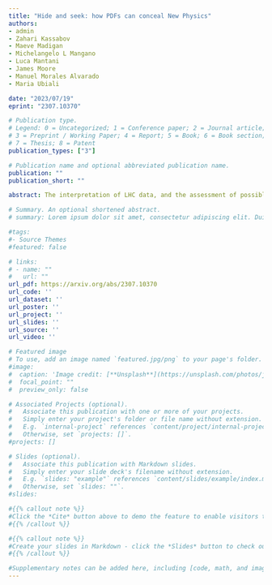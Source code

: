 ```yaml
---
title: "Hide and seek: how PDFs can conceal New Physics"
authors:
- admin
- Zahari Kassabov
- Maeve Madigan
- Michelangelo L Mangano
- Luca Mantani
- James Moore
- Manuel Morales Alvarado
- Maria Ubiali

date: "2023/07/19"
eprint: "2307.10370"

# Publication type.
# Legend: 0 = Uncategorized; 1 = Conference paper; 2 = Journal article;
# 3 = Preprint / Working Paper; 4 = Report; 5 = Book; 6 = Book section;
# 7 = Thesis; 8 = Patent
publication_types: ["3"]

# Publication name and optional abbreviated publication name.
publication: ""
publication_short: ""

abstract: The interpretation of LHC data, and the assessment of possible hints of new physics, require the precise knowledge of the proton structure in terms of parton distribution functions (PDFs). We present a systematic methodology designed to determine whether and how global PDF fits might inadvertently 'fit away' signs of new physics in the high-energy tails of the distributions. We showcase a scenario for the High-Luminosity LHC, in which the PDFs may completely absorb such signs of new physics, thus biasing theoretical predictions and interpretations. We discuss strategies to single out the effects in this scenario, and disentangle the inconsistencies that stem from them. Our study brings to light the synergy between the high luminosity programme at the LHC and future low-energy non-LHC measurements of large-x sea quark distributions. The analysis code used in this work is made public so that any users can test the robustness of the signal associated to a given BSM model against absorption by the PDFs.

# Summary. An optional shortened abstract.
# summary: Lorem ipsum dolor sit amet, consectetur adipiscing elit. Duis posuere tellus ac convallis placerat. Proin tincidunt magna sed ex sollicitudin condimentum.

#tags:
#- Source Themes
#featured: false

# links:
# - name: ""
#   url: ""
url_pdf: https://arxiv.org/abs/2307.10370
url_code: ''
url_dataset: ''
url_poster: ''
url_project: ''
url_slides: ''
url_source: ''
url_video: ''

# Featured image
# To use, add an image named `featured.jpg/png` to your page's folder. 
#image:
#  caption: 'Image credit: [**Unsplash**](https://unsplash.com/photos/jdD8gXaTZsc)'
#  focal_point: ""
#  preview_only: false

# Associated Projects (optional).
#   Associate this publication with one or more of your projects.
#   Simply enter your project's folder or file name without extension.
#   E.g. `internal-project` references `content/project/internal-project/index.md`.
#   Otherwise, set `projects: []`.
#projects: []

# Slides (optional).
#   Associate this publication with Markdown slides.
#   Simply enter your slide deck's filename without extension.
#   E.g. `slides: "example"` references `content/slides/example/index.md`.
#   Otherwise, set `slides: ""`.
#slides:

#{{% callout note %}}
#Click the *Cite* button above to demo the feature to enable visitors to import publication metadata into their reference management software.
#{{% /callout %}}

#{{% callout note %}}
#Create your slides in Markdown - click the *Slides* button to check out the example.
#{{% /callout %}}

#Supplementary notes can be added here, including [code, math, and images](https://wowchemy.com/docs/writing-markdown-latex/).
---
```


